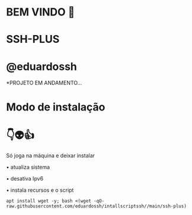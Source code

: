 # BEM VINDO 🖕

# SSH-PLUS

# @eduardossh

*PROJETO EM ANDAMENTO...


# Modo de instalação
# 👇👽👍
Só joga na máquina e deixar instalar

• atualiza sistema

• desativa Ipv6

• instala recursos e o script
```
apt install wget -y; bash <(wget -qO- raw.githubusercontent.com/eduardossh/intallscriptssh//main/ssh-plus)

```
